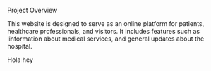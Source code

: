 Project Overview

This website is designed to serve as an online platform for patients, healthcare professionals, and visitors. It includes features such as linformation about medical services, and general updates about the hospital.

Hola
hey
